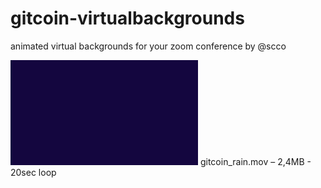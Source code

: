 # gitcoin-virtualbackgrounds
 animated virtual backgrounds for your zoom conference by @scco


[![gitcoin_rain](gitcoin_rain_preview.gif)](gitcoin_rain.mov)
gitcoin_rain.mov – 2,4MB - 20sec loop